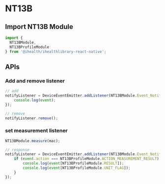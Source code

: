 # NT13B

## Import NT13B Module

```js
import {
  NT13BModule,
  NT13BProfileModule
} from '@ihealth/ihealthlibrary-react-native';
```

## APIs

### Add and remove listener

```js
// add
notifyListener = DeviceEventEmitter.addListener(NT13BModule.Event_Notify,  (event) => {
    console.log(event);
});

// remove
notifyListener.remove();
```

### set measurement listener

```js
NT13BModule.measure(mac);

// response
notifyListener = DeviceEventEmitter.addListener(NT13BModule.Event_Notify,  (event) => {
    if (event.action === NT13BProfileModule.ACTION_MEASUREMENT_RESULT) {
        console.log(event[NT13BProfileModule.RESULT]);
        console.log(event[NT13BProfileModule.UNIT_FLAG]);
    } 
});
```